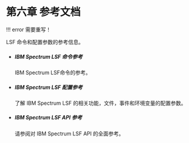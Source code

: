 # 第六章 参考文档

!!! error
    需要重写！
    
LSF 命令和配置参数的参考信息。

- ##### IBM Spectrum LSF 命令参考

  IBM Spectrum LSF命令的参考。

- ##### IBM Spectrum LSF 配置参考

  了解 IBM Spectrum LSF 的相关功能，文件，事件和环境变量的配置参数。

- ##### IBM Spectrum LSF API 参考

  请参阅对 IBM Spectrum LSF API 的全面参考。

